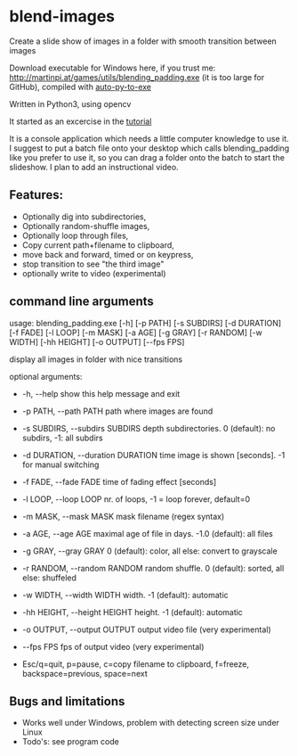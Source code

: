 # blend-images

Create a slide show of images in a folder with smooth transition between images

Download executable for Windows here, if you trust me: http://martinpi.at/games/utils/blending_padding.exe  (it is too large for GitHub),
compiled with [auto-py-to-exe](https://pypi.org/project/auto-py-to-exe/)

Written in Python3, using opencv

It started as an excercise in the [tutorial](https://opencv-python-tutroals.readthedocs.io/en/latest/py_tutorials/py_core/py_image_arithmetics/py_image_arithmetics.html "Arithmetic Operations")

It is a console application which needs a little computer knowledge to use it. I suggest to put a batch file onto your desktop which calls blending_padding like you prefer to use it, so you can drag a folder onto the batch to start the slideshow. I plan to add an instructional video. 

## Features:

* Optionally dig into subdirectories, 
* Optionally random-shuffle images, 
* Optionally loop through files, 
* Copy current path+filename to clipboard, 
* move back and forward, timed or on keypress, 
* stop transition to see "the third image"
* optionally write to video (experimental)

## command line arguments

usage: blending_padding.exe [-h] [-p PATH] [-s SUBDIRS] [-d DURATION]
                            [-f FADE] [-l LOOP] [-m MASK] [-a AGE] [-g GRAY]
                            [-r RANDOM] [-w WIDTH] [-hh HEIGHT] [-o OUTPUT]
                            [--fps FPS]

display all images in folder with nice transitions

optional arguments:
*  -h, --help            show this help message and exit
*  -p PATH, --path PATH  path where images are found
*  -s SUBDIRS, --subdirs SUBDIRS
                        depth subdirectories. 0 (default): no subdirs, -1: all
                        subdirs
*  -d DURATION, --duration DURATION
                        time image is shown [seconds]. -1 for manual switching
*  -f FADE, --fade FADE  time of fading effect [seconds]
*  -l LOOP, --loop LOOP  nr. of loops, -1 = loop forever, default=0
*  -m MASK, --mask MASK  mask filename (regex syntax)
*  -a AGE, --age AGE     maximal age of file in days. -1.0 (default): all files
*  -g GRAY, --gray GRAY  0 (default): color, all else: convert to grayscale
*  -r RANDOM, --random RANDOM
                        random shuffle. 0 (default): sorted, all else:
                        shuffeled
*  -w WIDTH, --width WIDTH
                        width. -1 (default): automatic
*  -hh HEIGHT, --height HEIGHT
                        height. -1 (default): automatic
*  -o OUTPUT, --output OUTPUT
                        output video file (very experimental)
*  --fps FPS             fps of output video (very experimental)

* Esc/q=quit, p=pause, c=copy filename to clipboard, f=freeze,
backspace=previous, space=next
## Bugs and limitations
* Works well under Windows, problem with detecting screen size under Linux
* Todo's: see program code
